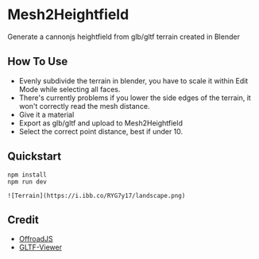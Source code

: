 # Mesh2Heightfield

Generate a cannonjs heightfield from glb/gltf terrain created in Blender


## How To Use

- Evenly subdivide the terrain in blender, you have to scale it within Edit Mode while selecting all faces.
- There's currently problems if you lower the side edges of the terrain, it won't correctly read the mesh distance.
- Give it a material
- Export as glb/gltf and upload to Mesh2Heightfield
- Select the correct point distance, best if under 10.


## Quickstart

```
npm install
npm run dev

![Terrain](https://i.ibb.co/RYG7y17/landscape.png)
```

## Credit

- [OffroadJS](https://github.com/tomo0613/offroadJS)
- [GLTF-Viewer](https://github.com/donmccurdy/three-gltf-viewer)


